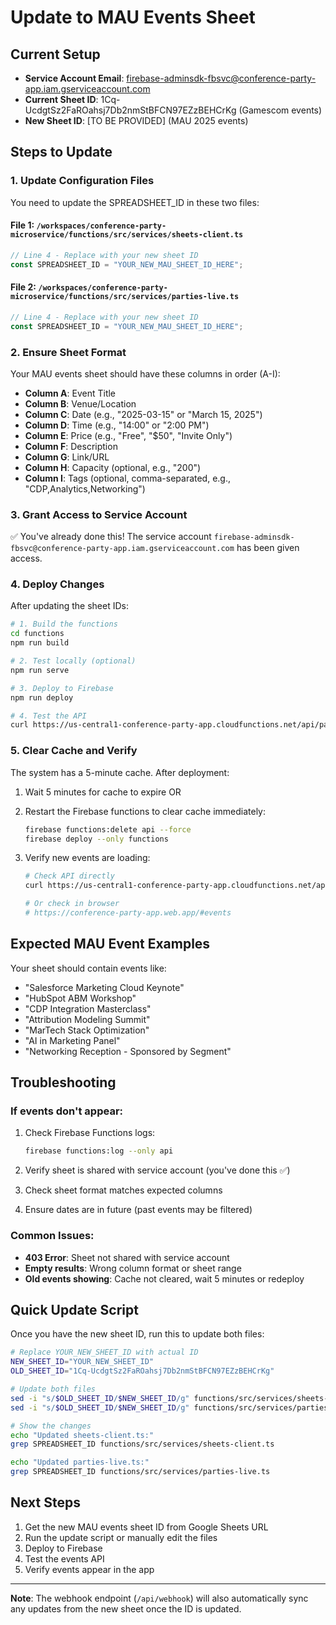 # Update to MAU Events Sheet

## Current Setup
- **Service Account Email**: firebase-adminsdk-fbsvc@conference-party-app.iam.gserviceaccount.com
- **Current Sheet ID**: 1Cq-UcdgtSz2FaROahsj7Db2nmStBFCN97EZzBEHCrKg (Gamescom events)
- **New Sheet ID**: [TO BE PROVIDED] (MAU 2025 events)

## Steps to Update

### 1. Update Configuration Files

You need to update the SPREADSHEET_ID in these two files:

#### File 1: `/workspaces/conference-party-microservice/functions/src/services/sheets-client.ts`
```typescript
// Line 4 - Replace with your new sheet ID
const SPREADSHEET_ID = "YOUR_NEW_MAU_SHEET_ID_HERE";
```

#### File 2: `/workspaces/conference-party-microservice/functions/src/services/parties-live.ts`
```typescript
// Line 4 - Replace with your new sheet ID
const SPREADSHEET_ID = "YOUR_NEW_MAU_SHEET_ID_HERE";
```

### 2. Ensure Sheet Format

Your MAU events sheet should have these columns in order (A-I):
- **Column A**: Event Title
- **Column B**: Venue/Location
- **Column C**: Date (e.g., "2025-03-15" or "March 15, 2025")
- **Column D**: Time (e.g., "14:00" or "2:00 PM")
- **Column E**: Price (e.g., "Free", "$50", "Invite Only")
- **Column F**: Description
- **Column G**: Link/URL
- **Column H**: Capacity (optional, e.g., "200")
- **Column I**: Tags (optional, comma-separated, e.g., "CDP,Analytics,Networking")

### 3. Grant Access to Service Account

✅ You've already done this! The service account `firebase-adminsdk-fbsvc@conference-party-app.iam.gserviceaccount.com` has been given access.

### 4. Deploy Changes

After updating the sheet IDs:

```bash
# 1. Build the functions
cd functions
npm run build

# 2. Test locally (optional)
npm run serve

# 3. Deploy to Firebase
npm run deploy

# 4. Test the API
curl https://us-central1-conference-party-app.cloudfunctions.net/api/parties
```

### 5. Clear Cache and Verify

The system has a 5-minute cache. After deployment:

1. Wait 5 minutes for cache to expire OR
2. Restart the Firebase functions to clear cache immediately:
   ```bash
   firebase functions:delete api --force
   firebase deploy --only functions
   ```

3. Verify new events are loading:
   ```bash
   # Check API directly
   curl https://us-central1-conference-party-app.cloudfunctions.net/api/parties | jq '.'
   
   # Or check in browser
   # https://conference-party-app.web.app/#events
   ```

## Expected MAU Event Examples

Your sheet should contain events like:
- "Salesforce Marketing Cloud Keynote"
- "HubSpot ABM Workshop"
- "CDP Integration Masterclass"
- "Attribution Modeling Summit"
- "MarTech Stack Optimization"
- "AI in Marketing Panel"
- "Networking Reception - Sponsored by Segment"

## Troubleshooting

### If events don't appear:
1. Check Firebase Functions logs:
   ```bash
   firebase functions:log --only api
   ```

2. Verify sheet is shared with service account (you've done this ✅)

3. Check sheet format matches expected columns

4. Ensure dates are in future (past events may be filtered)

### Common Issues:
- **403 Error**: Sheet not shared with service account
- **Empty results**: Wrong column format or sheet range
- **Old events showing**: Cache not cleared, wait 5 minutes or redeploy

## Quick Update Script

Once you have the new sheet ID, run this to update both files:

```bash
# Replace YOUR_NEW_SHEET_ID with actual ID
NEW_SHEET_ID="YOUR_NEW_SHEET_ID"
OLD_SHEET_ID="1Cq-UcdgtSz2FaROahsj7Db2nmStBFCN97EZzBEHCrKg"

# Update both files
sed -i "s/$OLD_SHEET_ID/$NEW_SHEET_ID/g" functions/src/services/sheets-client.ts
sed -i "s/$OLD_SHEET_ID/$NEW_SHEET_ID/g" functions/src/services/parties-live.ts

# Show the changes
echo "Updated sheets-client.ts:"
grep SPREADSHEET_ID functions/src/services/sheets-client.ts

echo "Updated parties-live.ts:"
grep SPREADSHEET_ID functions/src/services/parties-live.ts
```

## Next Steps

1. Get the new MAU events sheet ID from Google Sheets URL
2. Run the update script or manually edit the files
3. Deploy to Firebase
4. Test the events API
5. Verify events appear in the app

---

**Note**: The webhook endpoint (`/api/webhook`) will also automatically sync any updates from the new sheet once the ID is updated.